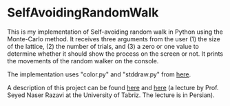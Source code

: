 # SelfAvoidingRandomWalk
This is my implementation of Self-avoiding random walk in Python using the Monte-Carlo method. It receives three arguments from the user (1) the size of the lattice, (2) the number of trials, and (3) a zero or one value to determine whether it should show the process on the screen or not.
It prints the movements of the random walker on the console.

The implementation uses "color.py" and "stddraw.py" from [here](https://introcs.cs.princeton.edu/python/code/).

A description of this project can be found [here](https://en.wikipedia.org/wiki/Self-avoiding_walk) and [here](https://www.youtube.com/watch?v=nLaw8ageZnA) (a lecture by Prof. Seyed Naser Razavi at the University of Tabriz. The lecture is in Persian).

